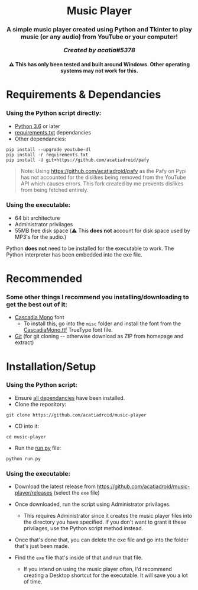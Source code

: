 <h1 align="center">Music Player</h1>
<h3 align="center">A simple music player created using Python and Tkinter to play music (or any audio) from YouTube or your computer!

*Created by acatia#5378*

</h3>
<h4 align="center"> ⚠️ This has only been tested and built around Windows. Other operating systems may not work for this. </h4>

# Requirements & Dependancies
### Using the Python script directly:
* [Python 3.6](https://www.python.org/downloads/) or later
* [requirements.txt](requirements.txt) dependancies
* Other dependancies:
```
pip install --upgrade youtube-dl
pip install -r requirements.txt
pip install -U git+https://github.com/acatiadroid/pafy
```
> Note: Using https://github.com/acatiadroid/pafy as the Pafy on Pypi has not accounted for the dislikes being removed from the YouTube API which causes errors. This fork created by me prevents dislikes from being fetched entirely.

### Using the executable:
* 64 bit architecture
* Administrator privilages
* 55MB free disk space (⚠️ This **does not** account for disk space used by MP3's for the audio.)

Python **does not** need to be installed for the executable to work. The Python interpreter has been embedded into the exe file.

# Recommended
### Some other things I recommend you installing/downloading to get the best out of it:
* [Cascadia Mono](misc/CascadiaMono.ttf) font
     - To install this, go into the `misc` folder and install the font from the [CascadiaMono.ttf](misc/CascadiaMono.ttf) TrueType font file.
* [Git](https://git-scm.com/) (for git cloning -- otherwise download as ZIP from homepage and extract)

# Installation/Setup
### Using the Python script:
* Ensure [all dependancies](#requirements--dependancies) have been installed.
* Clone the repository:
```
git clone https://github.com/acatiadroid/music-player
```
* CD into it:
```
cd music-player
```
* Run the [run.py](run.py) file:
```
python run.py
```

### Using the executable:
* Download the latest release from https://github.com/acatiadroid/music-player/releases (select the `exe` file)

* Once downloaded, run the script using Administrator privilages.
    - This requires Administrator since it creates the music player files into the directory you have specified. If you don't want to grant it these privilages, use the Python script method instead.
* Once that's done that, you can delete the exe file and go into the folder that's just been made.
* Find the `exe` file that's inside of that and run that file.
    - If you intend on using the music player often, I'd recommend creating a Desktop shortcut for the executable. It will save you a lot of time.


